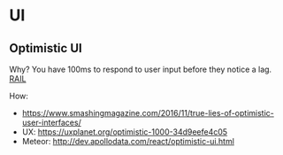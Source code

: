 # UI

## Optimistic UI
Why? 
You have 100ms to respond to user input before they notice a lag. [RAIL](https://developers.google.com/web/fundamentals/performance/rail?hl%3Den%23response_respond_in_under_100ms)

How:
- https://www.smashingmagazine.com/2016/11/true-lies-of-optimistic-user-interfaces/
- UX: https://uxplanet.org/optimistic-1000-34d9eefe4c05
- Meteor: http://dev.apollodata.com/react/optimistic-ui.html

